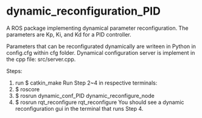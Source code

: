 # dynamic_reconfiguration_PID
A ROS package implementing dynamical parameter reconfiguration. The parameters are Kp, Ki, and Kd for a PID controller.

Parameters that can be reconfigurated dynamically are writeen in Python in config.cfg within cfg folder.
Dynamical configuration server is implement in the cpp file: src/server.cpp.

Steps:
1. run $ catkin_make
Run Step 2~4 in respective terminals:
2. $ roscore
3. $ rosrun dynamic_conf_PID dynamic_reconfigure_node
4. $ rosrun rqt_reconfigure rqt_reconfigure
You should see a dynamic reconfiguration gui in the terminal that runs Step 4.
